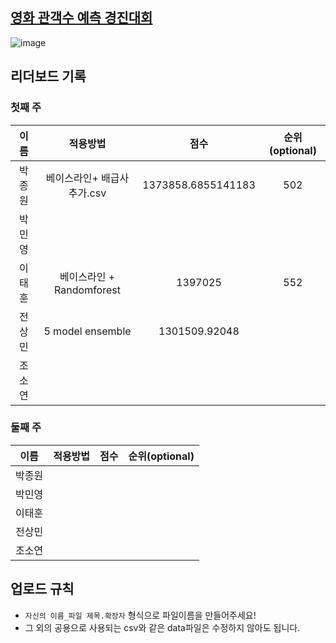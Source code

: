 ## [영화 관객수 예측 경진대회](https://dacon.io/competitions/open/235536/overview/description)

![image](https://user-images.githubusercontent.com/45033215/193450539-ca4c9256-d66d-4bc5-b8f3-cecebdb4d329.png)

## 리더보드 기록
### 첫째 주
|이름|적용방법|점수|순위(optional)|
|:---:|:---------------:|:---:|:---:|
|박종원|베이스라인+ 배급사 추가.csv|1373858.6855141183|502|
|박민영||||
|이태훈|베이스라인 + Randomforest|1397025|552|
|전상민|5 model ensemble|1301509.92048||
|조소연||||

### 둘째 주
|이름|적용방법|점수|순위(optional)|
|:---:|:---------------:|:---:|:---:|
|박종원||||
|박민영||||
|이태훈||||
|전상민||||
|조소연||||

## 업로드 규칙
- `자신의 이름_파일 제목.확장자` 형식으로 파일이름을 만들어주세요!
- 그 외의 공용으로 사용되는 csv와 같은 data파일은 수정하지 않아도 됩니다.

